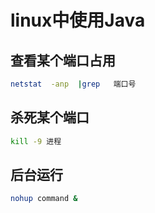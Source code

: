 # linux中使用Java

## 查看某个端口占用

```sh
netstat  -anp  |grep   端口号
```



## 杀死某个端口

```sh
kill -9 进程
```



## 后台运行

```sh
nohup command &
```

